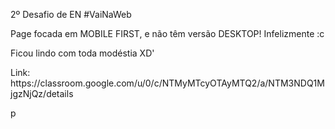 <p>2º Desafio de EN #VaiNaWeb</p>

<p>Page focada em MOBILE FIRST, e não têm versão DESKTOP! Infelizmente :c</p>

<p>Ficou lindo com toda modéstia XD'</p>

<p>Link: https://classroom.google.com/u/0/c/NTMyMTcyOTAyMTQ2/a/NTM3NDQ1MjgzNjQz/details</p>p   